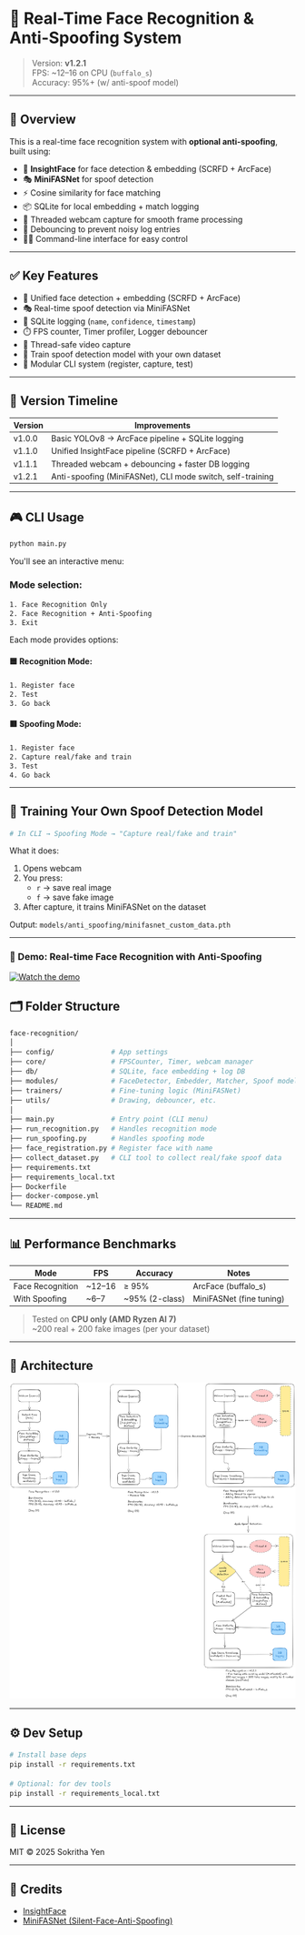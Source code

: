 # 🧠 Real-Time Face Recognition & Anti-Spoofing System

> Version: **v1.2.1**  
> FPS: ~12–16 on CPU (`buffalo_s`)  
> Accuracy: 95%+ (w/ anti-spoof model)

---

## 📌 Overview

This is a real-time face recognition system with **optional anti-spoofing**, built using:

- 🤖 **InsightFace** for face detection & embedding (SCRFD + ArcFace)
- 🎭 **MiniFASNet** for spoof detection
- ⚡ Cosine similarity for face matching
- 📦 SQLite for local embedding + match logging
- 🧵 Threaded webcam capture for smooth frame processing
- 🔁 Debouncing to prevent noisy log entries
- 🧑‍💻 Command-line interface for easy control

---

## ✅ Key Features

- 🧠 Unified face detection + embedding (SCRFD + ArcFace)
- 🎭 Real-time spoof detection via MiniFASNet
- 💾 SQLite logging (`name`, `confidence`, `timestamp`)
- ⏱️ FPS counter, Timer profiler, Logger debouncer
- 🔄 Thread-safe video capture
- 🚀 Train spoof detection model with your own dataset
- 🧩 Modular CLI system (register, capture, test)

---

## 🔄 Version Timeline

| Version  | Improvements                                                 |
|----------|--------------------------------------------------------------|
| v1.0.0   | Basic YOLOv8 → ArcFace pipeline + SQLite logging             |
| v1.1.0   | Unified InsightFace pipeline (SCRFD + ArcFace)               |
| v1.1.1   | Threaded webcam + debouncing + faster DB logging             |
| v1.2.1   | Anti-spoofing (MiniFASNet), CLI mode switch, self-training   |

---

## 🎮 CLI Usage

```bash
python main.py
```

You'll see an interactive menu:

### Mode selection:
```
1. Face Recognition Only
2. Face Recognition + Anti-Spoofing
3. Exit
```

Each mode provides options:

#### 🟦 Recognition Mode:
```
1. Register face
2. Test
3. Go back
```

#### 🟥 Spoofing Mode:
```
1. Register face
2. Capture real/fake and train
3. Test
4. Go back
```

---

## 🧪 Training Your Own Spoof Detection Model

```bash
# In CLI → Spoofing Mode → "Capture real/fake and train"
```

What it does:
1. Opens webcam
2. You press:
   - `r` → save real image
   - `f` → save fake image
3. After capture, it trains MiniFASNet on the dataset

Output: `models/anti_spoofing/minifasnet_custom_data.pth`

---

### 🎥 Demo: Real-time Face Recognition with Anti-Spoofing
[![Watch the demo](https://img.youtube.com/vi/VwyVgw2Gph4/0.jpg)](https://youtu.be/VwyVgw2Gph4)


## 🗂 Folder Structure

```bash
face-recognition/
│
├── config/              # App settings
├── core/                # FPSCounter, Timer, webcam manager
├── db/                  # SQLite, face embedding + log DB
├── modules/             # FaceDetector, Embedder, Matcher, Spoof model
├── trainers/            # Fine-tuning logic (MiniFASNet)
├── utils/               # Drawing, debouncer, etc.
│
├── main.py              # Entry point (CLI menu)
├── run_recognition.py   # Handles recognition mode
├── run_spoofing.py      # Handles spoofing mode
├── face_registration.py # Register face with name
├── collect_dataset.py   # CLI tool to collect real/fake spoof data
├── requirements.txt
├── requirements_local.txt
├── Dockerfile
├── docker-compose.yml
└── README.md
```

---

## 📊 Performance Benchmarks

| Mode              | FPS     | Accuracy     | Notes                       |
|-------------------|---------|--------------|-----------------------------|
| Face Recognition  | ~12–16  | ≥ 95%        | ArcFace (buffalo_s)         |
| With Spoofing     | ~6–7    | ~95% (2-class) | MiniFASNet (fine tuning)  |

> Tested on **CPU only (AMD Ryzen AI 7)**  
> ~200 real + 200 fake images (per your dataset)

---

## 📸 Architecture

![Architecture](./docs/face_pipeline_v121.png)

---

## ⚙️ Dev Setup

```bash
# Install base deps
pip install -r requirements.txt

# Optional: for dev tools
pip install -r requirements_local.txt
```

---


## 📝 License

MIT © 2025 Sokritha Yen

---

## 🙌 Credits

- [InsightFace](https://github.com/deepinsight/insightface)
- [MiniFASNet (Silent-Face-Anti-Spoofing)](https://github.com/minivision-ai/Silent-Face-Anti-Spoofing)